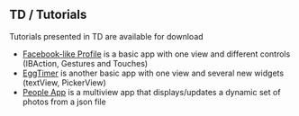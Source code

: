 ## TD / Tutorials

Tutorials presented in TD are available for download

* [Facebook-like Profile](01-Facebook) is a basic app with one view and different controls (IBAction, Gestures and Touches)
* [EggTimer](02-EggTimer) is another basic app with one view and several new widgets (textView, PickerView)
* [People App](03-People) is a multiview app that displays/updates a dynamic set of photos from a json file   
